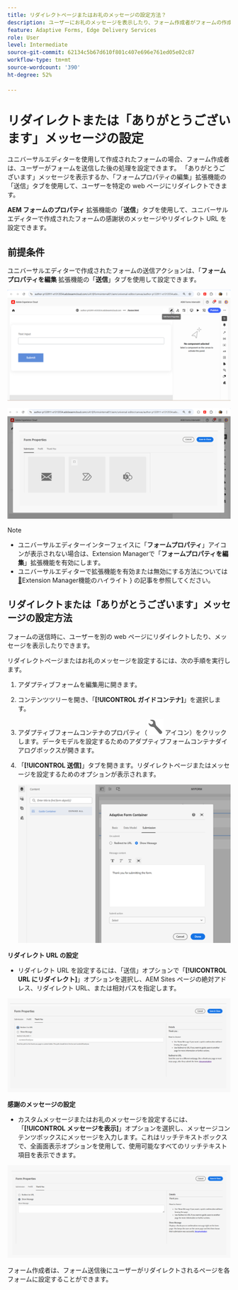 ```yaml
---
title: リダイレクトページまたはお礼のメッセージの設定方法？
description: ユーザーにお礼のメッセージを表示したり、フォーム作成者がフォームの作成時に設定できる web ページにリダイレクトしたりする方法について説明します。
feature: Adaptive Forms, Edge Delivery Services
role: User
level: Intermediate
source-git-commit: 62134c5b67d610f801c407e696e761ed05e02c87
workflow-type: tm+mt
source-wordcount: '390'
ht-degree: 52%

---
```


# リダイレクトまたは「ありがとうございます」メッセージの設定

ユニバーサルエディターを使用して作成されたフォームの場合、フォーム作成者は、ユーザーがフォームを送信した後の処理を設定できます。 「ありがとうございます」メッセージを表示するか、「フォームプロパティの編集」拡張機能の「送信」タブを使用して、ユーザーを特定の web ページにリダイレクトできます。

**AEM フォームのプロパティ** 拡張機能の「**送信**」タブを使用して、ユニバーサルエディターで作成されたフォームの感謝状のメッセージやリダイレクト URL を設定できます。

## 前提条件

ユニバーサルエディターで作成されたフォームの送信アクションは、「**フォームプロパティを編集** 拡張機能の「**送信**」タブを使用して設定できます。

![ フォームプロパティアイコン ](/help/forms/assets/ue-form-properties-icon.png)

![ ユニバーサルエディターフォームのプロパティ ](/help/forms/assets/ue-form-properties.png)

>[!NOTE]
>
>* ユニバーサルエディターインターフェイスに「**フォームプロパティ**」アイコンが表示されない場合は、Extension Managerで「**フォームプロパティを編集**」拡張機能を有効にします。
>* ユニバーサルエディターで拡張機能を有効または無効にする方法については [&#128279;](https://developer.adobe.com/uix/docs/extension-manager/feature-highlights/#enablingdisabling-extensions)Extension Manager機能のハイライト &rbrace; の記事を参照してください。

## リダイレクトまたは「ありがとうございます」メッセージの設定方法

フォームの送信時に、ユーザーを別の web ページにリダイレクトしたり、メッセージを表示したりできます。

リダイレクトページまたはお礼のメッセージを設定するには、次の手順を実行します。

1. アダプティブフォームを編集用に開きます。
1. コンテンツツリーを開き、「**[!UICONTROL ガイドコンテナ]**」を選択します。
1. アダプティブフォームコンテナのプロパティ（![アダプティブフォームコンテナのプロパティ](/help/forms/assets/configure-icon.svg) アイコン）をクリックします。データモデルを設定するためのアダプティブフォームコンテナダイアログボックスが開きます。
1. 「**[!UICONTROL 送信]**」タブを開きます。リダイレクトページまたはメッセージを設定するためのオプションが表示されます。

   ![リダイレクトページまたはメッセージを設定するためのガイドコンテナの送信ダイアログ](/help/forms/assets/adaptive-forms-core-components-redirect-page-or-thank-you-message.png)

**リダイレクト URL の設定**

* リダイレクト URL を設定するには、「送信」オプションで「**[!UICONTROL URL にリダイレクト]**」オプションを選択し、AEM Sites ページの絶対アドレス、リダイレクト URL、または相対パスを指定します。

![リダイレクト](/help/edge/docs/forms/universal-editor/assets/redirect-ue.png)

**感謝のメッセージの設定**

* カスタムメッセージまたはお礼のメッセージを設定するには、「**[!UICONTROL メッセージを表示]**」オプションを選択し、メッセージコンテンツボックスにメッセージを入力します。これはリッチテキストボックスで、全画面表示オプションを使用して、使用可能なすべてのリッチテキスト項目を表示できます。

![ 感謝祭 ](/help/edge/docs/forms/universal-editor/assets/thankyou-ue.png)

フォーム作成者は、フォーム送信後にユーザーがリダイレクトされるページを各フォームに設定することができます。
